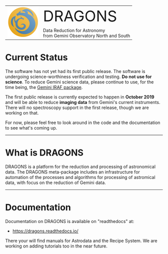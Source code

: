 

<table border="0">
<tr>
  <td rowspan="2"><img src="./graphics/DRAGONS-Iconblue.png" width="100" height="100"></td>
  <td><font size="18">DRAGONS</font></td>
</tr>
<tr>
  <td>Data Reduction for Astronomy <br>from Gemini Observatory North and South</font></td>
</tr>
</table>

# Current Status
The software has not yet had its first public release.  The software is undergoing science-worthiness verification and testing.  **Do not use for science**.  To
reduce Gemini science data, please continue to use, for the time being, the
[Gemini IRAF package](https://www.gemini.edu/sciops/data-and-results/processing-software).

The first public release is currently expected to happen in **October 2019** and
will be able to reduce **imaging data** from Gemini's current instruments.  There
will no spectroscopy support in the first release, though we are working on
that.

For now, please feel free to look around in the code and the documentation
to see what's coming up.

---
# What is DRAGONS
DRAGONS is a platform for the reduction and processing of astronomical data.
The DRAGONS meta-package includes an infrastructure for automation of the
processes and algorithms for processing of astromical data, with focus on the 
reduction of Gemini data.



---

# Documentation
Documentation on DRAGONS is available on "readthedocs" at:

* https://dragons.readthedocs.io/

There your will find manuals for Astrodata and the Recipe System.  We are
working on adding tutorials too in the near future.

